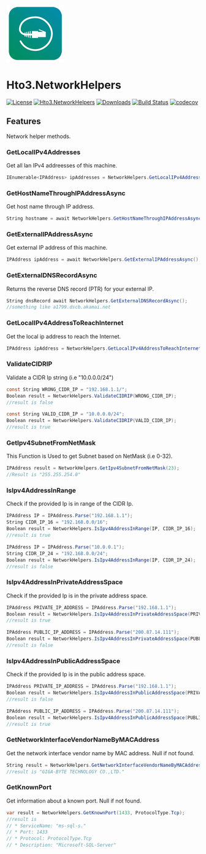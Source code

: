 ![logo](https://raw.githubusercontent.com/HTO3/Hto3.NetworkHelpers/master/nuget-logo-small.png)

Hto3.NetworkHelpers
========================================

[![License](https://img.shields.io/github/license/HTO3/Hto3.NetworkHelpers)](https://github.com/HTO3/Hto3.NetworkHelpers/blob/master/LICENSE)
[![Hto3.NetworkHelpers](https://img.shields.io/nuget/v/Hto3.NetworkHelpers.svg)](https://www.nuget.org/packages/Hto3.NetworkHelpers/)
[![Downloads](https://img.shields.io/nuget/dt/Hto3.NetworkHelpers)](https://www.nuget.org/stats/packages/Hto3.NetworkHelpers?groupby=Version)
[![Build Status](https://github.com/HTO3/Hto3.NetworkHelpers/actions/workflows/publish.yml/badge.svg)](https://github.com/HTO3/Hto3.NetworkHelpers/actions/workflows/publish.yml)
[![codecov](https://codecov.io/gh/HTO3/Hto3.NetworkHelpers/branch/master/graph/badge.svg)](https://codecov.io/gh/HTO3/Hto3.NetworkHelpers)

Features
--------
Network helper methods.

### GetLocalIPv4Addresses

Get all lan IPv4 addreesses of this machine.

```csharp
IEnumerable<IPAddress> ipAddresses = NetworkHelpers.GetLocalIPv4Addresses();
```

### GetHostNameThroughIPAddressAsync

Get host name through IP address.

```csharp
String hostname = await NetworkHelpers.GetHostNameThroughIPAddressAsync("66.171.248.178");
```

### GetExternalIPAddressAsync

Get external IP address of this machine.

```csharp
IPAddress ipAddress = await NetworkHelpers.GetExternalIPAddressAsync();
```

### GetExternalDNSRecordAsync

Returns the reverse DNS record (PTR) for your external IP.

```csharp
String dnsRecord await NetworkHelpers.GetExternalDNSRecordAsync();
//something like a1799.dscb.akamai.net
```

### GetLocalIPv4AddressToReachInternet

Get the local ip address to reach the Internet.

```csharp
IPAddress ipAddress = NetworkHelpers.GetLocalIPv4AddressToReachInternet()
```

### ValidateCIDRIP

Validate a CIDR Ip string (i.e "10.0.0.0/24")

```csharp
const String WRONG_CIDR_IP = "192.168.1.1/";
Boolean result = NetworkHelpers.ValidateCIDRIP(WRONG_CIDR_IP);
//result is false
```
```csharp
const String VALID_CIDR_IP = "10.0.0.0/24";
Boolean result = NetworkHelpers.ValidateCIDRIP(VALID_CIDR_IP);
//result is true
```

### GetIpv4SubnetFromNetMask

This Function is Used to get Subnet based on NetMask (i.e 0-32).

```csharp
IPAddress result = NetworkHelpers.GetIpv4SubnetFromNetMask(23);
//Result is "255.255.254.0"
```

### IsIpv4AddressInRange

Check if the provided Ip is in range of the CIDR Ip.

```csharp
IPAddress IP = IPAddress.Parse("192.168.1.1");
String CIDR_IP_16 = "192.168.0.0/16";
Boolean result = NetworkHelpers.IsIpv4AddressInRange(IP, CIDR_IP_16);
//result is true
```
```csharp
IPAddress IP = IPAddress.Parse("10.0.0.1");
String CIDR_IP_24 = "192.168.0.0/24";
Boolean result = NetworkHelpers.IsIpv4AddressInRange(IP, CIDR_IP_24);
//result is false
```

### IsIpv4AddressInPrivateAddressSpace

Check if the provided Ip is in the private address space.

```csharp
IPAddress PRIVATE_IP_ADDRESS = IPAddress.Parse("192.168.1.1");
Boolean result = NetworkHelpers.IsIpv4AddressInPrivateAddressSpace(PRIVATE_IP_ADDRESS);
//result is true
```
```csharp
IPAddress PUBLIC_IP_ADDRESS = IPAddress.Parse("200.87.14.111");
Boolean result = NetworkHelpers.IsIpv4AddressInPrivateAddressSpace(PUBLIC_IP_ADDRESS);
//result is false
```

### IsIpv4AddressInPublicAddressSpace

Check if the provided Ip is in the public address space.

```csharp
IPAddress PRIVATE_IP_ADDRESS = IPAddress.Parse("192.168.1.1");
Boolean result = NetworkHelpers.IsIpv4AddressInPublicAddressSpace(PRIVATE_IP_ADDRESS);
//result is false
```
```csharp
IPAddress PUBLIC_IP_ADDRESS = IPAddress.Parse("200.87.14.111");
Boolean result = NetworkHelpers.IsIpv4AddressInPublicAddressSpace(PUBLIC_IP_ADDRESS);
//result is true
```

### GetNetworkInterfaceVendorNameByMACAddress

Get the network interface vendor name by MAC address. Null if not found.

```csharp
String result = NetworkHelpers.GetNetworkInterfaceVendorNameByMACAddress("40-8D-5C-4D-EC-A6");
//result is "GIGA-BYTE TECHNOLOGY CO.,LTD."
```

### GetKnownPort

Get information about a known port. Null if not found.

```csharp
var result = NetworkHelpers.GetKnownPort(1433, ProtocolType.Tcp);
//result is
// * ServiceName: "ms-sql-s."
// * Port: 1433
// * Protocol: ProtocolType.Tcp
// * Description: "Microsoft-SQL-Server"
```